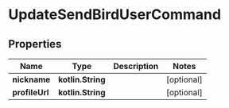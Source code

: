 
# UpdateSendBirdUserCommand

## Properties
Name | Type | Description | Notes
------------ | ------------- | ------------- | -------------
**nickname** | **kotlin.String** |  |  [optional]
**profileUrl** | **kotlin.String** |  |  [optional]



